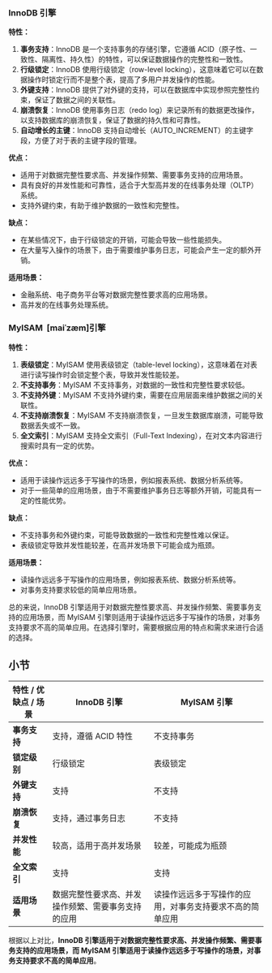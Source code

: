 
### InnoDB 引擎

**特性：**
1. **事务支持**：InnoDB 是一个支持事务的存储引擎，它遵循 ACID（原子性、一致性、隔离性、持久性）的特性，可以保证数据操作的完整性和一致性。
2. **行级锁定**：InnoDB 使用行级锁定（row-level locking），这意味着它可以在数据操作时锁定行而不是整个表，提高了多用户并发操作的性能。
3. **外键支持**：InnoDB 提供了对外键的支持，可以在数据库中实现参照完整性约束，保证了数据之间的关联性。
4. **崩溃恢复**：InnoDB 使用事务日志（redo log）来记录所有的数据更改操作，以支持数据库的崩溃恢复，保证了数据的持久性和可靠性。
5. **自动增长的主键**：InnoDB 支持自动增长（AUTO_INCREMENT）的主键字段，方便了对于表的主键字段的管理。

**优点：**
- 适用于对数据完整性要求高、并发操作频繁、需要事务支持的应用场景。
- 具有良好的并发性能和可靠性，适合于大型高并发的在线事务处理（OLTP）系统。
- 支持外键约束，有助于维护数据的一致性和完整性。

**缺点：**
- 在某些情况下，由于行级锁定的开销，可能会导致一些性能损失。
- 在大量写入操作的场景下，由于需要维护事务日志，可能会产生一定的额外开销。

**适用场景：**
- 金融系统、电子商务平台等对数据完整性要求高的应用场景。
- 高并发的在线事务处理系统。

### MyISAM  [maiˈzæm]引擎

**特性：**
1. **表级锁定**：MyISAM 使用表级锁定（table-level locking），这意味着在对表进行读写操作时会锁定整个表，导致并发性能较差。
2. **不支持事务**：MyISAM 不支持事务，对数据的一致性和完整性要求较低。
3. **不支持外键**：MyISAM 不支持外键约束，需要在应用层面来维护数据之间的关联性。
4. **不支持崩溃恢复**：MyISAM 不支持崩溃恢复，一旦发生数据库崩溃，可能导致数据丢失或不一致。
5. **全文索引**：MyISAM 支持全文索引（Full-Text Indexing），在对文本内容进行搜索时具有一定的优势。

**优点：**
- 适用于读操作远远多于写操作的场景，例如报表系统、数据分析系统等。
- 对于一些简单的应用场景，由于不需要维护事务日志等额外开销，可能具有一定的性能优势。

**缺点：**
- 不支持事务和外键约束，可能导致数据的一致性和完整性难以保证。
- 表级锁定导致并发性能较差，在高并发场景下可能会成为瓶颈。

**适用场景：**
- 读操作远远多于写操作的应用场景，例如报表系统、数据分析系统等。
- 对事务支持要求较低的简单应用场景。

总的来说，InnoDB 引擎适用于对数据完整性要求高、并发操作频繁、需要事务支持的应用场景，而 MyISAM 引擎则适用于读操作远远多于写操作的场景，对事务支持要求不高的简单应用。在选择引擎时，需要根据应用的特点和需求来进行合适的选择。
## 小节
| 特性 / 优缺点 / 场景 | InnoDB 引擎                 | MyISAM 引擎                    |
| ------------- | ------------------------- | ---------------------------- |
| **事务支持**      | 支持，遵循 ACID 特性             | 不支持事务                        |
| **锁定级别**      | 行级锁定                      | 表级锁定                         |
| **外键支持**      | 支持                        | 不支持                          |
| **崩溃恢复**      | 支持，通过事务日志                 | 不支持                          |
| **并发性能**      | 较高，适用于高并发场景               | 较差，可能成为瓶颈                    |
| **全文索引**      | 支持                        | 支持                           |
| **适用场景**      | 数据完整性要求高、并发操作频繁、需要事务支持的应用 | 读操作远远多于写操作的应用，对事务支持要求不高的简单应用 |

根据以上对比，**InnoDB 引擎适用于对数据完整性要求高、并发操作频繁、需要事务支持的应用场景，而 MyISAM 引擎适用于读操作远远多于写操作的场景，对事务支持要求不高的简单应用**。